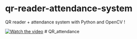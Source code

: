 # qr-reader-attendance-system

QR reader + attendance system with Python and OpenCV !

[![Watch the video](https://img.youtube.com/vi/5eahBYvDJjA/0.jpg)](https://www.youtube.com/watch?v=5eahBYvDJjA)
#   Q R _ a t t e n d a n c e  
 